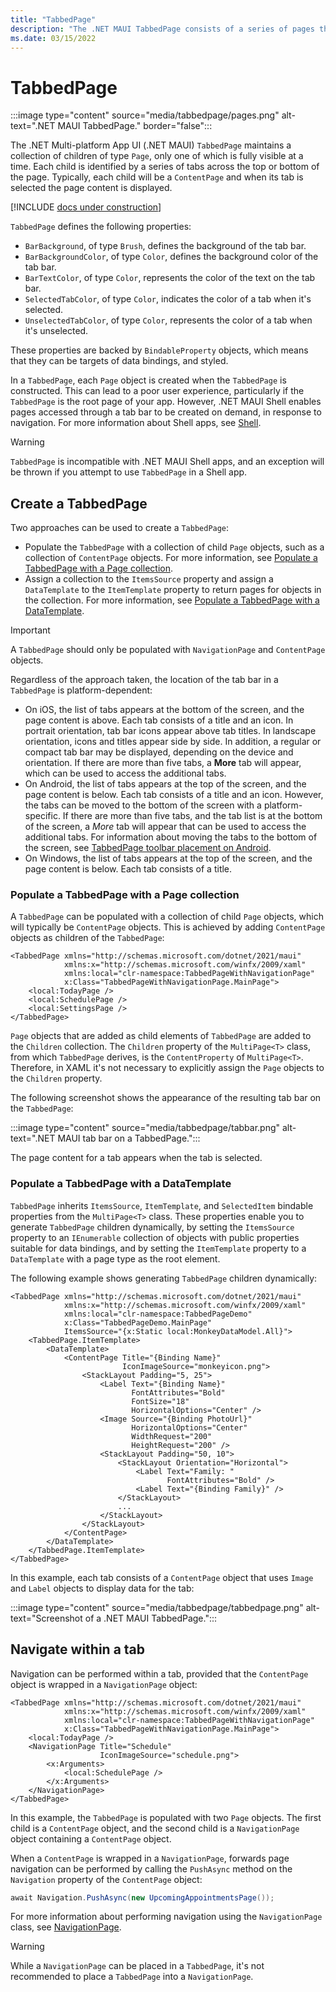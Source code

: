 ```yaml
---
title: "TabbedPage"
description: "The .NET MAUI TabbedPage consists of a series of pages that are navigable by tabs across the top or bottom of the page, with each tab loading the page content."
ms.date: 03/15/2022
---
```


# TabbedPage

:::image type="content" source="media/tabbedpage/pages.png" alt-text=".NET MAUI TabbedPage." border="false":::

The .NET Multi-platform App UI (.NET MAUI) `TabbedPage` maintains a collection of children of type `Page`, only one of which is fully visible at a time. Each child is identified by a series of tabs across the top or bottom of the page. Typically, each child will be a `ContentPage` and when its tab is selected the page content is displayed.

[!INCLUDE [docs under construction](~/includes/preview-note.md)]

`TabbedPage` defines the following properties:

- `BarBackground`, of type `Brush`, defines the background of the tab bar.
- `BarBackgroundColor`, of type `Color`, defines the background color of the tab bar.
- `BarTextColor`, of type `Color`, represents the color of the text on the tab bar.
- `SelectedTabColor`, of type `Color`, indicates the color of a tab when it's selected.
- `UnselectedTabColor`, of type `Color`, represents the color of a tab when it's unselected.

These properties are backed by `BindableProperty` objects, which means that they can be targets of data bindings, and styled.

In a `TabbedPage`, each `Page` object is created when the `TabbedPage` is constructed. This can lead to a poor user experience, particularly if the `TabbedPage` is the root page of your app. However, .NET MAUI Shell enables pages accessed through a tab bar to be created on demand, in response to navigation. For more information about Shell apps, see [Shell](~/fundamentals/shell/index.md).

> [!WARNING]
> `TabbedPage` is incompatible with .NET MAUI Shell apps, and an exception will be thrown if you attempt to use `TabbedPage` in a Shell app.

## Create a TabbedPage

Two approaches can be used to create a `TabbedPage`:

- Populate the `TabbedPage` with a collection of child `Page` objects, such as a collection of `ContentPage` objects. For more information, see [Populate a TabbedPage with a Page collection](#populate-a-tabbedpage-with-a-page-collection).
- Assign a collection to the `ItemsSource` property and assign a `DataTemplate` to the `ItemTemplate` property to return pages for objects in the collection. For more information, see [Populate a TabbedPage with a DataTemplate](#populate-a-tabbedpage-with-a-datatemplate).

> [!IMPORTANT]
> A `TabbedPage` should only be populated with `NavigationPage` and `ContentPage` objects.

Regardless of the approach taken, the location of the tab bar in a `TabbedPage` is platform-dependent:

- On iOS, the list of tabs appears at the bottom of the screen, and the page content is above. Each tab consists of a title and an icon. In portrait orientation, tab bar icons appear above tab titles. In landscape orientation, icons and titles appear side by side. In addition, a regular or compact tab bar may be displayed, depending on the device and orientation. If there are more than five tabs, a **More** tab will appear, which can be used to access the additional tabs.
- On Android, the list of tabs appears at the top of the screen, and the page content is below. Each tab consists of a title and an icon. However, the tabs can be moved to the bottom of the screen with a platform-specific. If there are more than five tabs, and the tab list is at the bottom of the screen, a *More* tab will appear that can be used to access the additional tabs. For information about moving the tabs to the bottom of the screen, see [TabbedPage toolbar placement on Android](~/android/platform-specifics/tabbedpage-toolbar-placement.md).
- On Windows, the list of tabs appears at the top of the screen, and the page content is below. Each tab consists of a title. <!--However, icons can be added to each tab with a platform-specific. For more information, see [TabbedPage Icons on Windows](~/platform/windows/tabbedpage-icons.md).-->

### Populate a TabbedPage with a Page collection

A `TabbedPage` can be populated with a collection of child `Page` objects, which will typically be `ContentPage` objects. This is achieved by adding `ContentPage` objects as children of the `TabbedPage`:

```xaml
<TabbedPage xmlns="http://schemas.microsoft.com/dotnet/2021/maui"
            xmlns:x="http://schemas.microsoft.com/winfx/2009/xaml"
            xmlns:local="clr-namespace:TabbedPageWithNavigationPage"
            x:Class="TabbedPageWithNavigationPage.MainPage">
    <local:TodayPage />
    <local:SchedulePage />
    <local:SettingsPage />
</TabbedPage>
```

`Page` objects that are added as child elements of `TabbedPage` are added to the `Children` collection. The `Children` property of the `MultiPage<T>` class, from which `TabbedPage` derives, is the `ContentProperty` of `MultiPage<T>`. Therefore, in XAML it's not necessary to explicitly assign the `Page` objects to the `Children` property.

The following screenshot shows the appearance of the resulting tab bar on the `TabbedPage`:

:::image type="content" source="media/tabbedpage/tabbar.png" alt-text=".NET MAUI tab bar on a TabbedPage.":::

The page content for a tab appears when the tab is selected.

### Populate a TabbedPage with a DataTemplate

`TabbedPage` inherits `ItemsSource`, `ItemTemplate`, and `SelectedItem` bindable properties from the `MultiPage<T>` class. These properties enable you to generate `TabbedPage` children dynamically, by setting the `ItemsSource` property to an `IEnumerable` collection of objects with public properties suitable for data bindings, and by setting the `ItemTemplate` property to a `DataTemplate` with a page type as the root element.

The following example shows generating `TabbedPage` children dynamically:

```xaml
<TabbedPage xmlns="http://schemas.microsoft.com/dotnet/2021/maui"
            xmlns:x="http://schemas.microsoft.com/winfx/2009/xaml"
            xmlns:local="clr-namespace:TabbedPageDemo"
            x:Class="TabbedPageDemo.MainPage"
            ItemsSource="{x:Static local:MonkeyDataModel.All}">
    <TabbedPage.ItemTemplate>
        <DataTemplate>
            <ContentPage Title="{Binding Name}"
                         IconImageSource="monkeyicon.png">
                <StackLayout Padding="5, 25">
                    <Label Text="{Binding Name}"
                           FontAttributes="Bold"
                           FontSize="18"
                           HorizontalOptions="Center" />
                    <Image Source="{Binding PhotoUrl}"
                           HorizontalOptions="Center"
                           WidthRequest="200"
                           HeightRequest="200" />
                    <StackLayout Padding="50, 10">
                        <StackLayout Orientation="Horizontal">
                            <Label Text="Family: "
                                   FontAttributes="Bold" />
                            <Label Text="{Binding Family}" />
                        </StackLayout>
                        ...
                    </StackLayout>
                </StackLayout>
            </ContentPage>
        </DataTemplate>
    </TabbedPage.ItemTemplate>
</TabbedPage>
```

In this example, each tab consists of a `ContentPage` object that uses `Image` and `Label` objects to display data for the tab:

:::image type="content" source="media/tabbedpage/tabbedpage.png" alt-text="Screenshot of a .NET MAUI TabbedPage.":::

## Navigate within a tab

Navigation can be performed within a tab, provided that the `ContentPage` object is wrapped in a `NavigationPage` object:

```xaml
<TabbedPage xmlns="http://schemas.microsoft.com/dotnet/2021/maui"
            xmlns:x="http://schemas.microsoft.com/winfx/2009/xaml"
            xmlns:local="clr-namespace:TabbedPageWithNavigationPage"
            x:Class="TabbedPageWithNavigationPage.MainPage">
    <local:TodayPage />
    <NavigationPage Title="Schedule"
                    IconImageSource="schedule.png">
        <x:Arguments>
            <local:SchedulePage />
        </x:Arguments>
    </NavigationPage>
</TabbedPage>
```

In this example, the `TabbedPage` is populated with two `Page` objects. The first child is a `ContentPage` object, and the second child is a `NavigationPage` object containing a `ContentPage` object.

When a `ContentPage` is wrapped in a `NavigationPage`, forwards page navigation can be performed by calling the `PushAsync` method on the `Navigation` property of the `ContentPage` object:

```csharp
await Navigation.PushAsync(new UpcomingAppointmentsPage());
```

For more information about performing navigation using the `NavigationPage` class, see [NavigationPage](navigationpage.md).

> [!WARNING]
> While a `NavigationPage` can be placed in a  `TabbedPage`, it's not recommended to place a `TabbedPage` into a `NavigationPage`.
